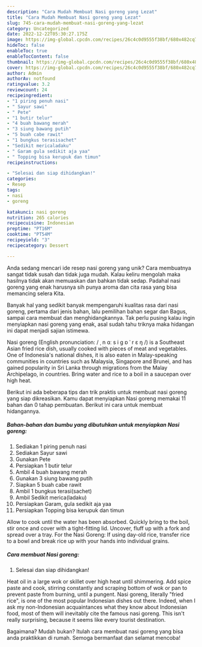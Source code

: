 ```yaml
---
description: "Cara Mudah Membuat Nasi goreng yang Lezat"
title: "Cara Mudah Membuat Nasi goreng yang Lezat"
slug: 745-cara-mudah-membuat-nasi-goreng-yang-lezat
category: Uncategorized
date: 2022-12-22T05:30:27.175Z
image: https://img-global.cpcdn.com/recipes/26c4c0d9555f38bf/680x482cq70/nasi-goreng-foto-resep-utama.jpg
hideToc: false
enableToc: true
enableTocContent: false
thumbnail: https://img-global.cpcdn.com/recipes/26c4c0d9555f38bf/680x482cq70/nasi-goreng-foto-resep-utama.jpg
cover: https://img-global.cpcdn.com/recipes/26c4c0d9555f38bf/680x482cq70/nasi-goreng-foto-resep-utama.jpg
author: Admin
authorAv: notfound
ratingvalue: 3.2
reviewcount: 24
recipeingredient:
- "1 piring penuh nasi"
- " Sayur sawi"
- " Pete"
- "1 butir telur"
- "4 buah bawang merah"
- "3 siung bawang putih"
- "5 buah cabe rawit"
- "1 bungkus terasisachet"
- "Sedikit mericaladaku"
- " Garam gula sedikit aja yaa"
- " Topping bisa kerupuk dan timun"
recipeinstructions:

- "Selesai dan siap dihidangkan!"
categories:
- Resep
tags:
- nasi
- goreng

katakunci: nasi goreng 
nutrition: 265 calories
recipecuisine: Indonesian
preptime: "PT16M"
cooktime: "PT54M"
recipeyield: "3"
recipecategory: Dessert

---
```





Anda sedang mencari ide resep nasi goreng yang unik? Cara membuatnya sangat tidak susah dan tidak juga mudah. Kalau keliru mengolah maka hasilnya tidak akan memuaskan dan bahkan tidak sedap. Padahal nasi goreng yang enak harusnya sih punya aroma dan cita rasa yang bisa memancing selera Kita.





Banyak hal yang sedikit banyak mempengaruhi kualitas rasa dari nasi goreng, pertama dari jenis bahan, lalu pemilihan bahan segar dan Bagus, sampai cara membuat dan menghidangkannya. Tak perlu pusing kalau ingin menyiapkan nasi goreng yang enak,      asal sudah tahu triknya maka hidangan ini dapat menjadi sajian istimewa.














Nasi goreng (English pronunciation: / ˌ n ɑː s i ɡ ɒ ˈ r ɛ ŋ /) is a Southeast Asian fried rice dish, usually cooked with pieces of meat and vegetables. One of Indonesia&#39;s national dishes, it is also eaten in Malay-speaking communities in countries such as Malaysia, Singapore and Brunei, and has gained popularity in Sri Lanka through migrations from the Malay Archipelago, in countries. Bring water and rice to a boil in a saucepan over high heat.






Berikut ini ada beberapa tips dan trik praktis untuk membuat nasi goreng yang siap dikreasikan. Kamu dapat menyiapkan Nasi goreng memakai 11 bahan dan 0 tahap pembuatan. Berikut ini cara untuk membuat hidangannya.

<!--inarticleads1-->

##### Bahan-bahan dan bumbu yang dibutuhkan untuk menyiapkan Nasi goreng:

1. Sediakan 1 piring penuh nasi
1. Sediakan  Sayur sawi
1. Gunakan  Pete
1. Persiapkan 1 butir telur
1. Ambil 4 buah bawang merah
1. Gunakan 3 siung bawang putih
1. Siapkan 5 buah cabe rawit
1. Ambil 1 bungkus terasi(sachet)
1. Ambil Sedikit merica(ladaku)
1. Persiapkan  Garam, gula sedikit aja yaa
1. Persiapkan  Topping bisa kerupuk dan timun


Allow to cook until the water has been absorbed. Quickly bring to the boil, stir once and cover with a tight-fitting lid. Uncover, fluff up with a fork and spread over a tray. For the Nasi Goreng: If using day-old rice, transfer rice to a bowl and break rice up with your hands into individual grains. 

<!--inarticleads2-->

##### Cara membuat Nasi goreng:


1. Selesai dan siap dihidangkan!

Heat oil in a large wok or skillet over high heat until shimmering. Add spice paste and cook, stirring constantly and scraping bottom of wok or pan to prevent paste from burning, until a pungent. Nasi goreng, literally &#34;fried rice&#34;, is one of the most popular Indonesian dishes out there. Indeed, when I ask my non-Indonesian acquaintances what they know about Indonesian food, most of them will inevitably cite the famous nasi goreng. This isn&#39;t really surprising, because it seems like every tourist destination. 

Bagaimana? Mudah bukan? Itulah cara membuat nasi goreng yang bisa anda praktikkan di rumah. Semoga bermanfaat dan selamat mencoba!

